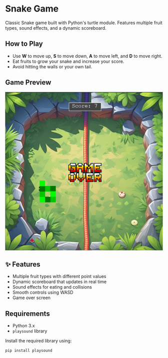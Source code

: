 # Snake Game

Classic Snake game built with Python's turtle module. Features multiple fruit types, sound effects, and a dynamic scoreboard.

## How to Play

- Use **W** to move up, **S** to move down, **A** to move left, and **D** to move right.  
- Eat fruits to grow your snake and increase your score.  
- Avoid hitting the walls or your own tail.

## Game Preview

![Game Screenshot](assets/Screenshot.png)

## ✨ Features
- Multiple fruit types with different point values  
- Dynamic scoreboard that updates in real time  
- Sound effects for eating and collisions  
- Smooth controls using WASD  
- Game over screen 

## Requirements

- Python 3.x  
- `playsound` library

Install the required library using:

```bash
pip install playsound
